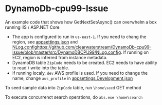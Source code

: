 # DynamoDb-cpu99-Issue

An example code that shows how GetNextSetAsync() can overwhelm a box running IIS / ASP.NET Core

* The app is configured to run in `us-east-1`. If you need to chang the region, see [appsettings.json](https://github.com/clearwaterstream/DynamoDb-cpu99-Issue/blob/master/src/DynamoDBCPU99/appsettings.json) and [NLog.config]()https://github.com/clearwaterstream/DynamoDb-cpu99-Issue/blob/master/src/DynamoDBCPU99/NLog.config. If running on EC2, region is inferred from instance metadata.
* DynamoDB table `ZipCode` needs to be created. EC2 needs to have ability to read / write into the table.
* If running localy, `dev` AWS profile is used. If you need to change the name, change `aws_profile` in [appsettings.Development.json](https://github.com/clearwaterstream/DynamoDb-cpu99-Issue/blob/master/src/DynamoDBCPU99/appsettings.Development.json)

To seed sample data into `ZipCode` table, run `\home\seed` GET method  

To execute concurrenct search operations, do `abs.exe \home\search`
